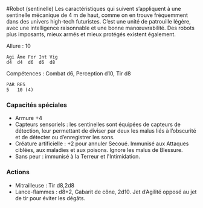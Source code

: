 
#Robot (sentinelle)
Les caractéristiques qui suivent s’appliquent à une sentinelle mécanique de 4 m de haut, comme on en trouve fréquemment dans des univers high-tech futuristes. C’est une unité de patrouille légère, avec une intelligence raisonnable et une bonne manœuvrabilité. Des robots plus imposants, mieux armés et mieux protégés existent également.

Allure : 10

	Agi	Âme	For	Int	Vig
	d4	d4	d6	d6	d8

Compétences : Combat d6, Perception d10, Tir d8

	PAR	RES
	5	10 (4)

### Capacités spéciales
- Armure +4
- Capteurs sensoriels : les sentinelles sont équipées de capteurs de détection, leur permettant de diviser par deux les malus liés à l’obscurité et de détecter ou d’enregistrer les sons.
- Créature artificielle : +2 pour annuler Secoué. Immunisé aux Attaques ciblées, aux maladies et aux poisons. Ignore les malus de Blessure.
- Sans peur : immunisé à la Terreur et l'Intimidation.

### Actions
- Mitrailleuse : Tir d8,2d8
- Lance-flammes	: d8+2, Gabarit de cône, 2d10. Jet d’Agilité opposé au jet de tir pour éviter les dégâts.
